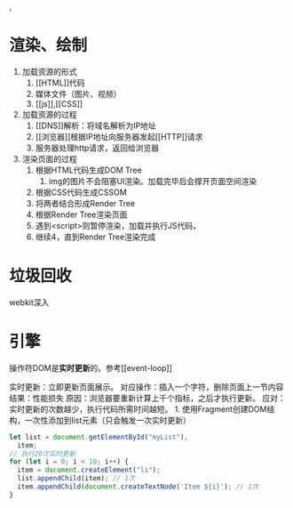 , 

# 渲染、绘制
1. 加载资源的形式
	1. [[HTML]]代码
	2. 媒体文件（图片、视频）
	3. [[js]],[[CSS]] 
2. 加载资源的过程
	1. [[DNS]]解析：将域名解析为IP地址
	2. [[浏览器]]根据IP地址向服务器发起[[HTTP]]请求
	3. 服务器处理http请求，返回给浏览器
3. 渲染页面的过程
	1. 根据HTML代码生成DOM Tree
		1. img的图片不会阻塞UI渲染。加载完毕后会撑开页面空间渲染
	2. 根据CSS代码生成CSSOM
	3. 将两者结合形成Render Tree
	4. 根据Render Tree渲染页面
	5. 遇到\<script>则暂停渲染，加载并执行JS代码，
	6. 继续4，直到Render Tree渲染完成
# 垃圾回收
webkit深入
# 引擎

操作符DOM是**实时更新**的。参考[[event-loop]] 

实时更新：立即更新页面展示。
对应操作：插入一个字符，删除页面上一节内容
结果：性能损失
原因：浏览器要重新计算上千个指标，之后才执行更新。
应对：实时更新的次数越少，执行代码所需时间越短。
	1. 使用Fragment创建DOM结构，一次性添加到list元素（只会触发一次实时更新）
```js
let list = document.getElementById("myList"),
  item;
// 执行20次实时更新
for (let i = 0; i < 10; i++) {
  item = document.createElement("li");
  list.appendChild(item); // 1次
  item.appendChild(document.createTextNode('Item ${i}'); // 1次
}
```